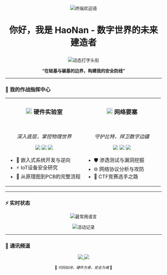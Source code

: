 <p align="center">
  <img src="https://readme-typing-svg.herokuapp.com?font=Fira+Code&weight=600&size=24&duration=4000&pause=1000&color=00FF41&center=true&vCenter=true&width=435&lines=Welcome+to+my+command+center..." alt="终端欢迎语" />
</p>

<h1 align="center">

  你好，我是 HaoNan - 数字世界的未来建造者

</h1>

<p align="center">
  <img src="https://readme-typing-svg.herokuapp.com?font=JetBrains+Mono&size=26&duration=4000&color=22D3F7&center=true&vCenter=true&width=500&height=60&lines=%F0%9F%92%BB+硬件极客;%F0%9F%8C%90+厦门在读高中生;%F0%9F%9B%A1%EF%B8%8F+未来网络安全工程师;%F0%9F%8C%8D+来自漳州" alt="动态打字头衔" />
</p>

<div align="center">

  **“在硅基与碳基的边界，构建我的安全防线”**

</div>

---

### 🎯 **我的作战指挥中心**

<table>
  <tr>
    <td width="50%" valign="top">
      <h3 align="center"><img src="https://img.icons8.com/fluency/48/000000/motherboard.png" width="20"/> 硬件实验室</h3>
      <br>
      <p align="center">
        <em>深入底层，掌控物理世界</em>
      </p>
      <p align="center">
        <img src="https://img.shields.io/badge/Arduino-00979D?style=for-the-badge&logo=Arduino&logoColor=white" />
        <img src="https://img.shields.io/badge/ESP32-E7352C?style=for-the-badge&logo=espressif&logoColor=white" />
        <img src="https://img.shields.io/badge/C-A8B9CC?style=for-the-badge&logo=c&logoColor=black" />
      </p>
      <ul>
        <li>🔌 嵌入式系统开发与逆向</li>
        <li>⚡ IoT设备安全研究</li>
        <li>🔧 从原理图到PCB的完整流程</li>
      </ul>
    </td>
    <td width="50%" valign="top">
      <h3 align="center"><img src="https://img.icons8.com/color/48/000000/security-shield-green.png" width="20"/> 网络要塞</h3>
      <br>
      <p align="center">
        <em>守护比特，捍卫数字边疆</em>
      </p>
      <p align="center">
        <img src="https://img.shields.io/badge/Python-3776AB?style=for-the-badge&logo=python&logoColor=white" />
        <img src="https://img.shields.io/badge/Kali_Linux-557C94?style=for-the-badge&logo=kali-linux&logoColor=white" />
        <img src="https://img.shields.io/badge/Linux-FCC624?style=for-the-badge&logo=linux&logoColor=black" />
      </p>
      <ul>
        <li>🛡️ 渗透测试与漏洞挖掘</li>
        <li>🌐 网络协议分析与攻防</li>
        <li>🔐 CTF竞赛选手之路</li>
      </ul>
    </td>
  </tr>
</table>

---

### ⚡ **实时状态**

<!-- 动态编程语言统计 - 需要替换 YOUR-USERNAME -->
<p align="center">
  <img align="center" src="https://github-readme-stats.vercel.app/api/top-langs/?username=ChenHaoNan-CN&layout=compact&theme=radical&hide_border=true" alt="最常用语言" />
</p>

<!-- 连续提交动态图 -->
<p align="center">
  <img align="center" src="https://github-readme-activity-graph.vercel.app/graph?username=ChenHaoNan-CN&theme=react-dark&hide_border=true&area=true" alt="活动记录" />
</p>

---

### 📡 **通讯频道**

<p align="center">
  <a href="mailto:3372773423@qq.com">
    <img src="https://img.shields.io/badge/QQ%20Mail-168DE2?style=for-the-badge&logo=gmail&logoColor=white" />
  </a>
  <a href="https://blog.csdn.net/2301_82206160?type=blog">
    <img src="https://img.shields.io/badge/CSDN-FF5722?style=for-the-badge&logo=csdn&logoColor=white" />
  </a>
</p>

<div align="center">
  
  <sub>🚀 <em>代码如诗，硬件为骨，安全为魂</em> 🚀</sub>

</div>
